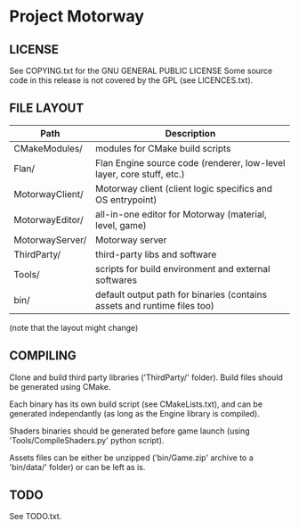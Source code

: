 # Project Motorway

## LICENSE
See COPYING.txt for the GNU GENERAL PUBLIC LICENSE
Some source code in this release is not covered by the GPL (see LICENCES.txt).

## FILE LAYOUT
| Path        | Description |
| ------------- |-------------|
CMakeModules/       | modules for CMake build scripts<br>
Flan/               | Flan Engine source code (renderer, low-level layer, core stuff, etc.)<br>
MotorwayClient/     | Motorway client (client logic specifics and OS entrypoint)<br>
MotorwayEditor/     | all-in-one editor for Motorway (material, level, game)<br>
MotorwayServer/     | Motorway server<br>
ThirdParty/         | third-party libs and software<br>
Tools/              | scripts for build environment and external softwares<br>
bin/             	| default output path for binaries (contains assets and runtime files too)<br>

(note that the layout might change)

## COMPILING
Clone and build third party libraries ('ThirdParty/' folder).
Build files should be generated using CMake.

Each binary has its own build script (see CMakeLists.txt), and can be generated
independantly (as long as the Engine library is compiled).

Shaders binaries should be generated before game launch (using 'Tools/CompileShaders.py' python script).

Assets files can be either be unzipped ('bin/Game.zip' archive to a 'bin/data/' folder) 
or can be left as is.

## TODO
See TODO.txt.
